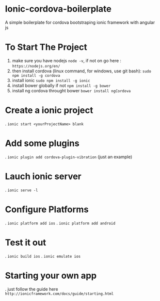 # Ionic-cordova-boilerplate
A simple boilerplate for cordova bootstraping ionic framework with angular js

# To Start The Project
1. make sure you have nodejs `node -v`, if not on go here : `https://nodejs.org/en/`
2. then install cordova (linux command, for windows, use git bash): `sudo npm install -g cordova`
3. install ionic `sudo npm install -g ionic`
4. install bower globally if not `npm install -g bower`
5. install ng cordova throught bower `bower install ngCordova`

# Create a ionic project
. `ionic start <yourProjectName> blank`

# Add some plugins
. `ionic plugin add cordova-plugin-vibration` (just an example)

# Lauch ionic server
. `ionic serve -l`

# Configure Platforms
. `ionic platform add ios` 
. `ionic platform add android` 

# Test it out
. `ionic build ios`
. `ionic emulate ios`

# Starting your own app
. just follow the guide here `http://ionicframework.com/docs/guide/starting.html`
